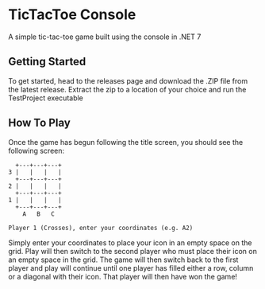 # TicTacToe Console
A simple tic-tac-toe game built using the console in .NET 7

## Getting Started
To get started, head to the releases page and download the .ZIP file from the latest release. Extract the zip to a location of your choice and run the TestProject executable

## How To Play
Once the game has begun following the title screen, you should see the following screen:
```
  +---+---+---+
3 |   |   |   |
  +---+---+---+
2 |   |   |   |
  +---+---+---+
1 |   |   |   |
  +---+---+---+
    A   B   C   

Player 1 (Crosses), enter your coordinates (e.g. A2)

```
Simply enter your coordinates to place your icon in an empty space on the grid. Play will then switch to the second player who must place their icon on an empty space in the grid. The game will then switch back to the first player and play will continue until one player has filled either a row, column or a diagonal with their icon. That player will then have won the game!
